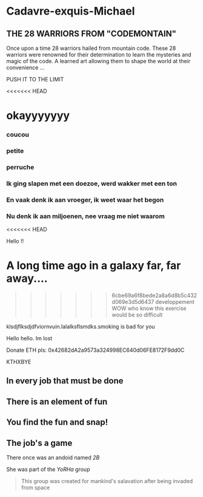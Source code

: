 # Cadavre-exquis-Michael
## THE 28 WARRIORS FROM "CODEMONTAIN"

Once upon a time 28 warriors hailed from mountain code.
These 28 warriors were renowned for their determination to learn the mysteries and magic of the code.
A learned art allowing them to shape the world at their convenience ...

PUSH IT TO THE LIMIT

<<<<<<< HEAD

okayyyyyyy
=======
### coucou
### petite
### perruche

### Ik ging slapen met een doezoe, werd wakker met een ton
### En vaak denk ik aan vroeger, ik weet waar het begon
### Nu denk ik aan miljoenen, nee vraag me niet waarom
<<<<<<< HEAD

Hello !!

A long time ago in a galaxy far, far away....
=======
>>>>>>> 6cbe69a6f8bede2a8a6d8b5c432d069e3d5d6437
>>>>>>> developpement
WOW who know this exercise would be so difficult

klsdjflksdjdfviornvuin.lalalksflsmdks.smoking is bad for you

Hello hello. Im lost

Donate ETH pls: 0x42682dA2a9573a324998EC640d06FE8172F9dd0C

KTHXBYE

## In every job that must be done
## There is an element of fun
## You find the fun and snap!
## **The job's a game**

There once was an andoid named _2B_

She was part of the *YoRHa* group
> This group was created for mankind's salavation after being invaded from space
